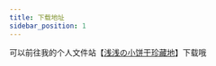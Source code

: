 ```yaml
---
title: 下载地址
sidebar_position: 1
---
```


可以前往我的个人文件站【[浅浅の小饼干珍藏地](http://disk.biscuitqz.top/)】下载哦
